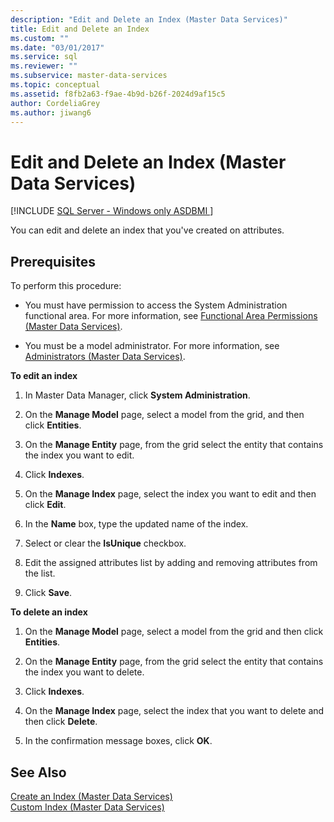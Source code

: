 ```yaml
---
description: "Edit and Delete an Index (Master Data Services)"
title: Edit and Delete an Index
ms.custom: ""
ms.date: "03/01/2017"
ms.service: sql
ms.reviewer: ""
ms.subservice: master-data-services
ms.topic: conceptual
ms.assetid: f8fb2a63-f9ae-4b9d-b26f-2024d9af15c5
author: CordeliaGrey
ms.author: jiwang6
---
```

# Edit and Delete an Index (Master Data Services)

[!INCLUDE [SQL Server - Windows only ASDBMI  ](../includes/applies-to-version/sql-windows-only-asdbmi.md)]

  You can edit and delete an index that you've created on attributes.  
  
## Prerequisites  
 To perform this procedure:  
  
-   You must have permission to access the System Administration functional area. For more information, see [Functional Area Permissions &#40;Master Data Services&#41;](../master-data-services/functional-area-permissions-master-data-services.md).  
  
-   You must be a model administrator. For more information, see [Administrators &#40;Master Data Services&#41;](../master-data-services/administrators-master-data-services.md).  
  
 **To edit an index**  
  
1.  In Master Data Manager, click **System Administration**.  
  
2.  On the **Manage Model** page, select a model from the grid, and then click **Entities**.  
  
3.  On the **Manage Entity** page, from the grid select the entity that contains the index you want to edit.  
  
4.  Click **Indexes**.  
  
5.  On the **Manage Index** page, select the index you want to edit and then click **Edit**.  
  
6.  In the **Name** box, type the updated name of the index.  
  
7.  Select or clear the **IsUnique** checkbox.  
  
8.  Edit the assigned attributes list by adding and removing attributes from the list.  
  
9. Click **Save**.  
  
 **To delete an index**  
  
1.  On the **Manage Model** page, select a model from the grid and then click **Entities**.  
  
2.  On the **Manage Entity** page, from the grid select the entity that contains the index you want to delete.  
  
3.  Click **Indexes**.  
  
4.  On the **Manage Index** page, select the index that you want to delete and then click **Delete**.  
  
5.  In the confirmation message boxes, click **OK**.  
  
## See Also  
 [Create an Index &#40;Master Data Services&#41;](../master-data-services/create-an-index-master-data-services.md)   
 [Custom Index &#40;Master Data Services&#41;](../master-data-services/custom-index-master-data-services.md)  
  
  
